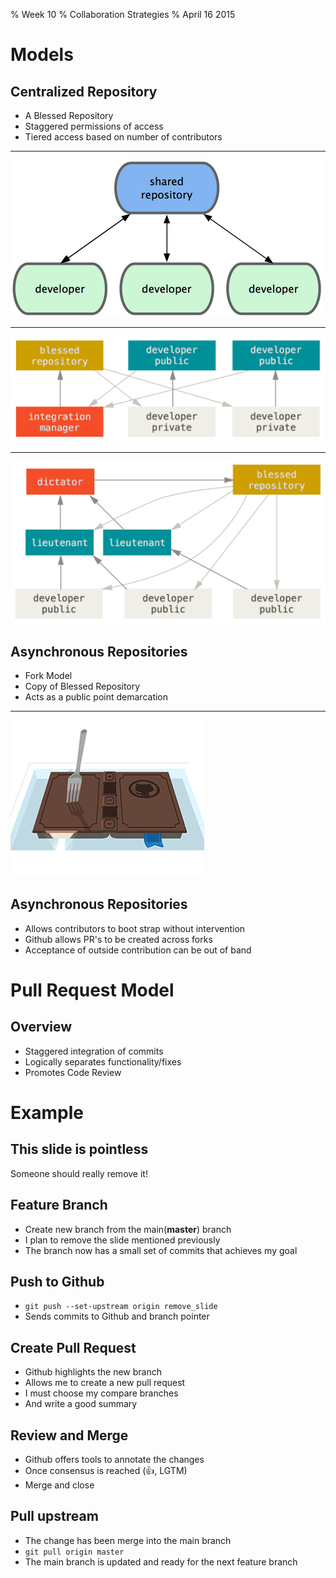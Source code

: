 % Week 10
% Collaboration Strategies 
% April 16 2015

# Models

## Centralized Repository

* A Blessed Repository
* Staggered permissions of access
* Tiered access based on number of contributors

----------------------------------

![Centralized Repository][1]

----------------------------------

![Integration Manager][2]

----------------------------------

![Benevolent Dictator][3]

## Asynchronous Repositories

* Fork Model
* Copy of Blessed Repository
* Acts as a public point demarcation

----------------------------------

![Fork a Repo][4]

## Asynchronous Repositories

* Allows contributors to boot strap without intervention
* Github allows PR's to be created across forks
* Acceptance of outside contribution can be out of band

# Pull Request Model

## Overview

* Staggered integration of commits
* Logically separates functionality/fixes
* Promotes Code Review

# Example

## This slide is pointless

Someone should really remove it!

## Feature Branch

* Create new branch from the main(**master**) branch
* I plan to remove the slide mentioned previously
* The branch now has a small set of commits that achieves my goal

## Push to Github

* `git push --set-upstream origin remove_slide`
* Sends commits to Github and branch pointer

## Create Pull Request

* Github highlights the new branch
* Allows me to create a new pull request
* I must choose my compare branches
* And write a good summary

## Review and Merge

* Github offers tools to annotate the changes
* Once consensus is reached (:+1:, LGTM)
* Merge and close

## Pull upstream

* The change has been merge into the main branch
* `git pull origin master`
* The main branch is updated and ready for the next feature branch

[1]: images/central_repository.png
[2]: images/integration-manager.png
[3]: images/benevolent-dictator.png
[4]: images/fork-a-repo.gif
